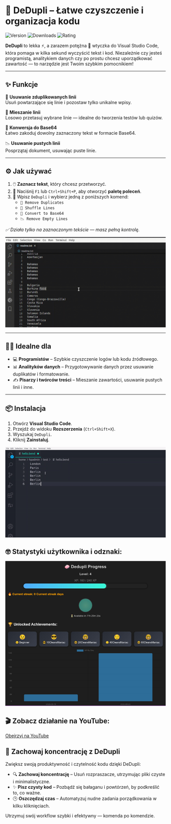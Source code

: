 # 🧹 DeDupli – Łatwe czyszczenie i organizacja kodu

![Version](https://badgen.net/badge/version/3.5.9/blue)
![Downloads](https://badgen.net/badge/downloads/4.5k/blue)
![Rating](https://badgen.net/badge/rating/⭐⭐⭐⭐☆/blue)

**DeDupli** to lekka ⚡, a zarazem potężna 💪 wtyczka do Visual Studio Code, która pomaga w kilka sekund wyczyścić tekst i kod. Niezależnie czy jesteś programistą, analitykiem danych czy po prostu chcesz uporządkować zawartość — to narzędzie jest Twoim szybkim pomocnikiem!

---

## ✨ Funkcje

🧽 **Usuwanie zduplikowanych linii**  
Usuń powtarzające się linie i pozostaw tylko unikalne wpisy.

🔀 **Mieszanie linii**  
Losowo przetasuj wybrane linie — idealne do tworzenia testów lub quizów.

🧾 **Konwersja do Base64**  
Łatwo zakoduj dowolny zaznaczony tekst w formacie Base64.

📉 **Usuwanie pustych linii**  
Posprzątaj dokument, usuwając puste linie.

---

## ⚙️ Jak używać

1. 🖱️ **Zaznacz tekst**, który chcesz przetworzyć.
2. 🎯 Naciśnij `F1` lub `Ctrl+Shift+P`, aby otworzyć **paletę poleceń**.
3. 💼 Wpisz `DeDupli` i wybierz jedną z poniższych komend:
   - `🧽 Remove Duplicates`
   - `🔀 Shuffle Lines`
   - `🧾 Convert to Base64`
   - `📉 Remove Empty Lines`

*✅ Działa tylko na zaznaczonym tekście — masz pełną kontrolę.*

[![Rozszerzenie Vscode](/translations/demo.gif 'Demo rozszerzenia')](https://learnwithyan.com)

---

## 👨‍💻 Idealne dla

- 💻 **Programistów** – Szybkie czyszczenie logów lub kodu źródłowego.
- 📊 **Analityków danych** – Przygotowywanie danych przez usuwanie duplikatów i formatowanie.
- ✍️ **Pisarzy i twórców treści** – Mieszanie zawartości, usuwanie pustych linii i inne.

---

## 📦 Instalacja

1. Otwórz **Visual Studio Code**.
2. Przejdź do widoku **Rozszerzenia** (`Ctrl+Shift+X`).
3. Wyszukaj `DeDupli`.
4. Kliknij **Zainstaluj**.

[![Rozszerzenie Vscode](/translations/demo2.gif 'Demo rozszerzenia')](https://learnwithyan.com)

## 🤓 Statystyki użytkownika i odznaki:
[![Vscode extension](/translations/user-progress.jpg 'User progress')](https://learnwithyan.com)


## 🎬 Zobacz działanie na YouTube:

[Obejrzyj na YouTube](https://www.youtube.com/watch?v=f9PHCYbTWbc)

## 🧠 Zachowaj koncentrację z DeDupli

Zwiększ swoją produktywność i czytelność kodu dzięki DeDupli:

- 🔍 **Zachowaj koncentrację** – Usuń rozpraszacze, utrzymując pliki czyste i minimalistyczne.
- ✨ **Pisz czysty kod** – Pozbądź się bałaganu i powtórzeń, by podkreślić to, co ważne.
- 🕒 **Oszczędzaj czas** – Automatyzuj nudne zadania porządkowania w kilku kliknięciach.

Utrzymuj swój workflow szybki i efektywny — komenda po komendzie.
